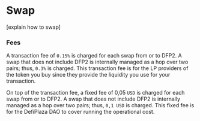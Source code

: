 # Swap

\[explain how to swap]

### Fees

A transaction fee of `0.15%` is charged for each swap from or to DFP2. A swap that does not include DFP2 is internally managed as a hop over two pairs; thus, `0.3%` is charged. This transaction fee is for the LP providers of the token you buy since they provide the liquidity you use for your transaction.

On top of the transaction fee, a fixed fee of 0,05 `USD` is charged for each swap from or to DFP2. A swap that does not include DFP2 is internally managed as a hop over two pairs; thus, `0,1 USD` is charged. This fixed fee is for the DefiPlaza DAO to cover running the operational cost.
